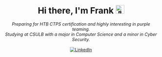 <h1 align="center">Hi there, I'm Frank <img src="https://github.com/wervlad/wervlad/assets/24524555/766d336d-b87d-44ba-807c-c51de2bc6b4d" width="28px" alt="👋"></h1>

<p align="center">
    <i>
        Preparing for HTB CTPS certification and highly interesting in purple teaming.<br>
        Studying at CSULB with a major in Computer Science and a minor in Cyber Security.<br>
    </i><br>
    <a href="https://www.linkedin.com/in/frank-mancia">
        <img src="https://img.shields.io/badge/LinkedIn-blue?style=flat-square&logo=linkedin" alt="LinkedIn">
    </a>
</p>

